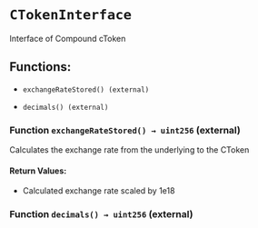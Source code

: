 # `CTokenInterface`

Interface of Compound cToken

## Functions:

- `exchangeRateStored() (external)`

- `decimals() (external)`

### Function `exchangeRateStored() → uint256` (external)

Calculates the exchange rate from the underlying to the CToken

#### Return Values:

- Calculated exchange rate scaled by 1e18

### Function `decimals() → uint256` (external)
